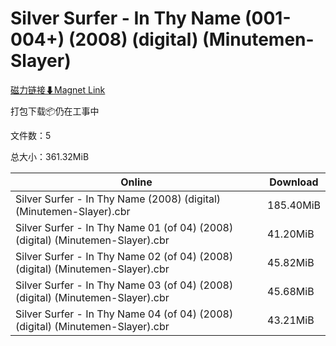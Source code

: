 # Silver Surfer - In Thy Name (001-004+) (2008) (digital) (Minutemen-Slayer)

[磁力链接⬇Magnet Link](magnet:?xt=urn:btih:9337c94827ffcea9748144facd5b0c9d19c17bb0&dn=Silver%20Surfer%20-%20In%20Thy%20Name%20%28001-004%2B%29%20%282008%29%20%28digital%29%20%28Minutemen-Slayer%29)

打包下载📦仍在工事中

文件数：5

总大小：361.32MiB

Online | Download
--- | ---
Silver Surfer - In Thy Name (2008) (digital) (Minutemen-Slayer).cbr | 185.40MiB
Silver Surfer - In Thy Name 01 (of 04) (2008) (digital) (Minutemen-Slayer).cbr | 41.20MiB
Silver Surfer - In Thy Name 02 (of 04) (2008) (digital) (Minutemen-Slayer).cbr | 45.82MiB
Silver Surfer - In Thy Name 03 (of 04) (2008) (digital) (Minutemen-Slayer).cbr | 45.68MiB
Silver Surfer - In Thy Name 04 (of 04) (2008) (digital) (Minutemen-Slayer).cbr | 43.21MiB
